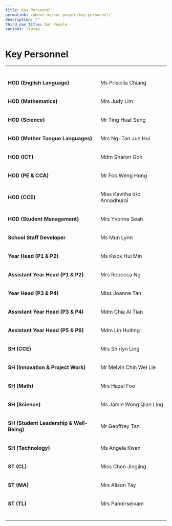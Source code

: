 ```yaml
---
title: Key Personnel
permalink: /about-us/our-people/key-personnel/
description: ""
third_nav_title: Our People
variant: tiptap
---
```

<h1><strong>Key Personnel</strong></h1>
<table style="minWidth: 50px">
<colgroup>
<col>
<col>
</colgroup>
<tbody>
<tr>
<th rowspan="1" colspan="1">
<p></p>
</th>
<th rowspan="1" colspan="1">
<p></p>
</th>
</tr>
<tr>
<td rowspan="1" colspan="1">
<p><strong>HOD (English Language)</strong>
</p>
</td>
<td rowspan="1" colspan="1">
<p>Ms Priscilla Chiang</p>
</td>
</tr>
<tr>
<td rowspan="1" colspan="1">
<p><strong>HOD (Mathematics)</strong>
</p>
</td>
<td rowspan="1" colspan="1">
<p>Mrs Judy Lim</p>
</td>
</tr>
<tr>
<td rowspan="1" colspan="1">
<p><strong>HOD (Science)</strong>
</p>
</td>
<td rowspan="1" colspan="1">
<p>Mr Ting Huat Seng</p>
</td>
</tr>
<tr>
<td rowspan="1" colspan="1">
<p><strong>HOD (Mother Tongue Languages)</strong>
</p>
</td>
<td rowspan="1" colspan="1">
<p>Mrs Ng-Tan Jun Hui</p>
</td>
</tr>
<tr>
<td rowspan="1" colspan="1">
<p><strong>HOD (ICT)</strong>
</p>
</td>
<td rowspan="1" colspan="1">
<p>Mdm Sharon Goh</p>
</td>
</tr>
<tr>
<td rowspan="1" colspan="1">
<p><strong>HOD (PE &amp; CCA)</strong>
</p>
</td>
<td rowspan="1" colspan="1">
<p>Mr Foo Weng Hong</p>
</td>
</tr>
<tr>
<td rowspan="1" colspan="1">
<p><strong>HOD (CCE)</strong>
</p>
</td>
<td rowspan="1" colspan="1">
<p>Miss Kavitha d/o Annadhurai</p>
</td>
</tr>
<tr>
<td rowspan="1" colspan="1">
<p><strong>HOD (Student Management)</strong>
</p>
</td>
<td rowspan="1" colspan="1">
<p>Mrs Yvonne Seah</p>
</td>
</tr>
<tr>
<td rowspan="1" colspan="1">
<p><strong>School Staff Developer</strong>
</p>
</td>
<td rowspan="1" colspan="1">
<p>Ms Mun Lynn</p>
</td>
</tr>
<tr>
<td rowspan="1" colspan="1">
<p><strong>Year Head (P1 &amp; P2)</strong>
</p>
</td>
<td rowspan="1" colspan="1">
<p>Ms Kwok Hui Min</p>
</td>
</tr>
<tr>
<td rowspan="1" colspan="1">
<p><strong>Assistant Year Head (P1 &amp; P2)</strong>
</p>
</td>
<td rowspan="1" colspan="1">
<p>Mrs Rebecca Ng</p>
</td>
</tr>
<tr>
<td rowspan="1" colspan="1">
<p><strong>Year Head (P3 &amp; P4)</strong>
</p>
</td>
<td rowspan="1" colspan="1">
<p>Miss Joanne Tan</p>
</td>
</tr>
<tr>
<td rowspan="1" colspan="1">
<p><strong>Assistant Year Head (P3 &amp; P4)</strong>
</p>
</td>
<td rowspan="1" colspan="1">
<p>Mdm Chia Ai Tian</p>
</td>
</tr>
<tr>
<td rowspan="1" colspan="1">
<p><strong>Assistant Year Head (P5 &amp; P6)</strong>
</p>
</td>
<td rowspan="1" colspan="1">
<p>Mdm Lin Huiting</p>
</td>
</tr>
<tr>
<td rowspan="1" colspan="1">
<p><strong>SH (CCE)</strong>
</p>
</td>
<td rowspan="1" colspan="1">
<p>Mrs Shirlyn Ling</p>
</td>
</tr>
<tr>
<td rowspan="1" colspan="1">
<p><strong>SH (Innovation &amp; Project Work)</strong>
</p>
</td>
<td rowspan="1" colspan="1">
<p>Mr Melvin Chin Wei Lie</p>
</td>
</tr>
<tr>
<td rowspan="1" colspan="1">
<p><strong>SH (Math)</strong>
</p>
</td>
<td rowspan="1" colspan="1">
<p>Mrs Hazel Foo</p>
</td>
</tr>
<tr>
<td rowspan="1" colspan="1">
<p><strong>SH (Science)</strong>
</p>
</td>
<td rowspan="1" colspan="1">
<p>Ms Jamie Wong Qian Ling</p>
</td>
</tr>
<tr>
<td rowspan="1" colspan="1">
<p><strong>SH (Student Leadership &amp; Well-Being)</strong>
</p>
</td>
<td rowspan="1" colspan="1">
<p>Mr Geoffrey Tan</p>
</td>
</tr>
<tr>
<td rowspan="1" colspan="1">
<p><strong>SH (Technology)</strong>
</p>
</td>
<td rowspan="1" colspan="1">
<p>Ms Angela Kwan</p>
</td>
</tr>
<tr>
<td rowspan="1" colspan="1">
<p><strong>ST (CL)</strong>
</p>
</td>
<td rowspan="1" colspan="1">
<p>Miss Chen Jingjing</p>
</td>
</tr>
<tr>
<td rowspan="1" colspan="1">
<p><strong>ST (MA)</strong>
</p>
</td>
<td rowspan="1" colspan="1">
<p>Mrs Alison Tay</p>
</td>
</tr>
<tr>
<td rowspan="1" colspan="1">
<p><strong>ST (TL)</strong>
</p>
</td>
<td rowspan="1" colspan="1">
<p>Mrs Pannirselvam</p>
</td>
</tr>
<tr>
<td rowspan="1" colspan="1">
<p></p>
</td>
<td rowspan="1" colspan="1">
<p></p>
</td>
</tr>
</tbody>
</table>
<p></p>